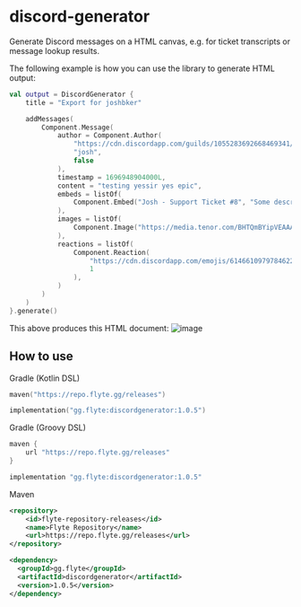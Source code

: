 # discord-generator
Generate Discord messages on a HTML canvas, e.g. for ticket transcripts or message lookup results.

The following example is how you can use the library to generate HTML output:
```kt
val output = DiscordGenerator {
    title = "Export for joshbker"

    addMessages(
        Component.Message(
            author = Component.Author(
                "https://cdn.discordapp.com/guilds/1055283692668469341/users/259780560707256321/avatars/df7191cbe92b582ff1abc271aea76e8a.webp?size=128",
                "josh",
                false
            ),
            timestamp = 1696948904000L,
            content = "testing yessir yes epic",
            embeds = listOf(
                Component.Embed("Josh - Support Ticket #8", "Some description"),
            ),
            images = listOf(
                Component.Image("https://media.tenor.com/BHTQmBYipVEAAAAC/anyon-birthday.gif"),
            ),
            reactions = listOf(
                Component.Reaction(
                    "https://cdn.discordapp.com/emojis/614661097978462209.webp?size=32&quality=lossless",
                    1
                ),
            )
        )
    )
}.generate()
```
This above produces this HTML document:
![image](https://github.com/flytegg/discord-generator/assets/43449531/d7755e6a-7f4f-4f78-b225-d9d6860ebc59)

## How to use

Gradle (Kotlin DSL)
```kotlin
maven("https://repo.flyte.gg/releases")

implementation("gg.flyte:discordgenerator:1.0.5")
```

Gradle (Groovy DSL)
```groovy
maven {
    url "https://repo.flyte.gg/releases"
}

implementation "gg.flyte:discordgenerator:1.0.5"
```

Maven
```xml
<repository>
    <id>flyte-repository-releases</id>
    <name>Flyte Repository</name>
    <url>https://repo.flyte.gg/releases</url>
</repository>

<dependency>
  <groupId>gg.flyte</groupId>
  <artifactId>discordgenerator</artifactId>
  <version>1.0.5</version>
</dependency>
```
